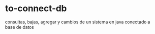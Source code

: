 to-connect-db
=============

consultas, bajas, agregar y cambios de un sistema en java conectado a base de datos
